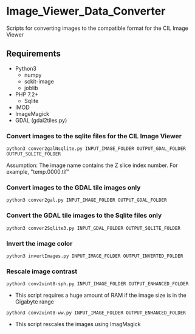 # Image_Viewer_Data_Converter
Scripts for converting images to the compatible format for the CIL Image Viewer


## Requirements
* Python3
  * numpy
  * sckit-image
  * joblib
* PHP 7.2+
  * Sqlite
* IMOD
* ImageMagick
* GDAL (gdal2tiles.py)


### Convert images to the sqlite files for the CIL Image Viewer
```
python3 conver2galNsqlite.py INPUT_IMAGE_FOLDER OUTPUT_GDAL_FOLDER OUTPUT_SQLITE_FOLDER
```

Assumption: The image name contains the Z slice index number. For example, "temp.0000.tif"



### Convert images to the GDAL tile images only
```
python3 conver2gal.py INPUT_IMAGE_FOLDER OUTPUT_GDAL_FOLDER
```


### Convert the GDAL tile images to the Sqlite files only
```
python3 conver2Sqlite3.py INPUT_GDAL_FOLDER OUTPUT_SQLITE_FOLDER
```

### Invert the image color
```
python3 invertImages.py INPUT_IMAGE_FOLDER OUTPUT_INVERTED_FOLDER
```


### Rescale image contrast
```
python3 conv2uint8-sph.py INPUT_IMAGE_FOLDER OUTPUT_ENHANCED_FOLDER
```
* This script requires a huge amount of RAM if the image size is in the Gigabyte range

```
python3 conv2uint8-ww.py INPUT_IMAGE_FOLDER OUTPUT_ENHANCED_FOLDER
```
* This script rescales the images using ImagMagick
